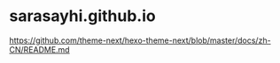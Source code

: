 # sarasayhi.github.io
https://github.com/theme-next/hexo-theme-next/blob/master/docs/zh-CN/README.md
